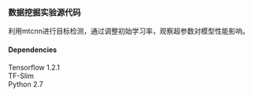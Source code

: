 ### 数据挖掘实验源代码

利用mtcnn进行目标检测，通过调整初始学习率，观察超参数对模型性能影响。
#### Dependencies
Tensorflow 1.2.1  
TF-Slim  
Python 2.7
